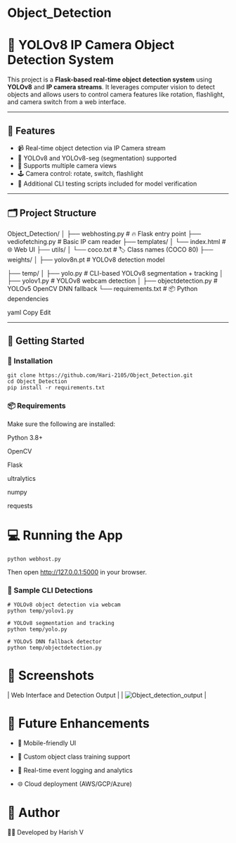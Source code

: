 # Object_Detection
# 🧠 YOLOv8 IP Camera Object Detection System

This project is a **Flask-based real-time object detection system** using **YOLOv8** and **IP camera streams**. It leverages computer vision to detect objects and allows users to control camera features like rotation, flashlight, and camera switch from a web interface.

---

## 📌 Features

- 📹 Real-time object detection via IP Camera stream
- 🧠 YOLOv8 and YOLOv8-seg (segmentation) supported
- 🔀 Supports multiple camera views
- 🕹️ Camera control: rotate, switch, flashlight
- 🧪 Additional CLI testing scripts included for model verification

---

## 🗂️ Project Structure

Object_Detection/
│
├── webhosting.py # 🔥 Flask entry point
├── vediofetching.py # Basic IP cam reader
├── templates/
│ └── index.html # 🌐 Web UI
├── utils/
│ └── coco.txt # 🏷️ Class names (COCO 80)
├── weights/
│ ├── yolov8n.pt # YOLOv8 detection model

├── temp/
│ ├── yolo.py # CLI-based YOLOv8 segmentation + tracking
│ ├── yolov1.py # YOLOv8 webcam detection
│ ├── objectdetection.py # YOLOv5 OpenCV DNN fallback
└── requirements.txt # 📦 Python dependencies

yaml
Copy
Edit

---

## 🚀 Getting Started

### 🔧 Installation

```
git clone https://github.com/Hari-2105/Object_Detection.git
cd Object_Detection
pip install -r requirements.txt
```

### 📦 Requirements
Make sure the following are installed:

Python 3.8+

OpenCV

Flask

ultralytics

numpy

requests

# 💻 Running the App
```
python webhost.py
```
Then open http://127.0.0.1:5000 in your browser.

### 🧪 Sample CLI Detections
```
# YOLOv8 object detection via webcam
python temp/yolov1.py

# YOLOv8 segmentation and tracking
python temp/yolo.py

# YOLOv5 DNN fallback detector
python temp/objectdetection.py
```
# 📸 Screenshots
| Web Interface and Detection Output |
| ![Object_detection_output](Object_Detection/Outputs/Screenshot%20(78).png) |


# 🎯 Future Enhancements
- 📲 Mobile-friendly UI

- 🧪 Custom object class training support

- 🧠 Real-time event logging and analytics

- 🌐 Cloud deployment (AWS/GCP/Azure)

# 🙋 Author
👨‍💻 Developed by Harish V
